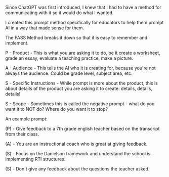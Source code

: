 ---
---

Since ChatGPT was first introduced, I knew that I had to have a method for communicating with it so it would do what I wanted. 

I created this prompt method specifically for educators to help them prompt AI in a way that made sense for them. 

The PASS Method breaks it down so that it is easy to remember and implement. 

P - Product - This is what you are asking it to do, be it create a worksheet, grade an essay, evaluate a teaching practice, make a picture. 

A - Audience - This tells the AI who it is creating for, because you're not always the audience. Could be grade level, subject area, etc. 

S - Specific Instructions - While prompt is more about the product, this is about details of the product you are asking it to create: details, details, details!

S - Scope - Sometimes this is called the negative prompt - what do you want it to NOT do? Where do you want it to stop?

An example prompt: 

(P) - Give feedback to a 7th grade english teacher based on the transcript from their class.

(A) - You are an instructional coach who is great at giving feedback.  

(S) - Focus on the Danielson framework and understand the school is implementing RTI structures. 

(S) - Don't give any feedback about the questions the teacher asked. 